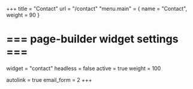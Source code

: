 +++
title       = "Contact"
url         = "/contact"
"menu.main" = { name = "Contact", weight = 90 }

# === page-builder widget settings ===

widget      = "contact"
headless    = false
active      = true
weight      = 100

autolink    = true
email_form  = 2
+++


